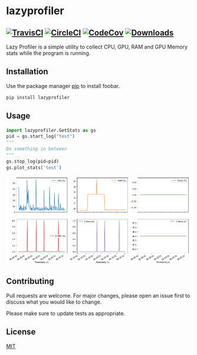 # lazyprofiler
[![TravisCI](https://img.shields.io/travis/shankarpandala/lazyprofiler.svg)](https://travis-ci.org/shankarpandala/lazyprofiler)
[![CircleCI](https://circleci.com/gh/shankarpandala/lazyprofiler.svg?style=svg)](https://circleci.com/gh/shankarpandala/lazyprofiler)
[![CodeCov](https://codecov.io/gh/shankarpandala/lazyprofiler/branch/master/graph/badge.svg)](https://codecov.io/gh/shankarpandala/lazyprofiler)
[![Downloads](https://pepy.tech/badge/lazyprofiler)](https://pepy.tech/project/lazyprofiler)
-------------------------------------------

Lazy Profiler is a simple utility to collect CPU, GPU, RAM and GPU Memory stats while the program is running.


## Installation

Use the package manager [pip](https://pip.pypa.io/en/stable/) to install foobar.

```bash
pip install lazyprofiler
```

## Usage

```python
import lazyprofiler.GetStats as gs
pid = gs.start_log("test")
"""
Do something in between
"""
gs.stop_log(pid=pid)
gs.plot_stats('test')
```
![Sample Output](/images/sample.PNG)

## Contributing
Pull requests are welcome. For major changes, please open an issue first to discuss what you would like to change.

Please make sure to update tests as appropriate.

## License
[MIT](https://choosealicense.com/licenses/mit/)
